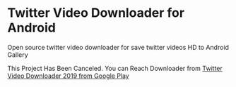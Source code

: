 # Twitter Video Downloader for Android
Open source twitter video downloader for save twitter videos HD to Android Gallery

This Project Has Been Canceled. You can Reach Downloader from [Twitter Video Downloader 2019 from Google Play](https://play.google.com/store/apps/details?id=com.videodownloader.twittervideoindir)
